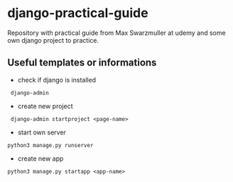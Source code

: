 # django-practical-guide
Repository with practical guide from Max Swarzmuller at udemy and some own django project to practice.

## Useful templates or informations

- check if django is installed
```
 django-admin
```

- create new project
```
 django-admin startproject <page-name>
```

- start own server
```
python3 manage.py runserver
```

- create new app
```
python3 manage.py startapp <app-name>
```
